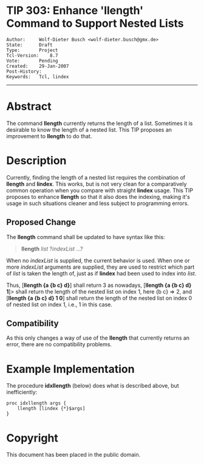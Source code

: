 # TIP 303: Enhance 'llength' Command to Support Nested Lists
	Author:		Wolf-Dieter Busch <wolf-dieter.busch@gmx.de>
	State:		Draft
	Type:		Project
	Tcl-Version:	8.7
	Vote:		Pending
	Created:	29-Jan-2007
	Post-History:	
	Keywords:	Tcl, lindex
-----

# Abstract

The command **llength** currently returns the length of a list. Sometimes it
is desirable to know the length of a nested list. This TIP proposes an
improvement to **llength** to do that.

# Description

Currently, finding the length of a nested list requires the combination of
**llength** and **lindex**. This works, but is not very clean for a
comparatively common operation when you compare with straight **lindex**
usage. This TIP proposes to enhance **llength** so that it also does the
indexing, making it's usage in such situations cleaner and less subject to
programming errors.

## Proposed Change

The **llength** command shall be updated to have syntax like this:

 > **llength** _list_ ?_indexList_ ...?

When no _indexList_ is supplied, the current behavior is used. When one or
more _indexList_ arguments are supplied, they are used to restrict which
part of _list_ is taken the length of, just as if **lindex** had been used
to index into _list_.

Thus, [**llength {a {b c} d}**] shall return 3 as nowadays, [**llength
\{a \{b c\} d\} 1**]> shall return the length of the nested list on index 1,
here \{b c\} => 2, and [**llength {a {b c} d} 1 0**] shall return the length
of the nested list on index 0 of nested list on index 1, i.e., 1 in this case.

## Compatibility

As this only changes a way of use of the **llength** that currently returns
an error, there are no compatibility problems.

# Example Implementation

The procedure **idxllength** \(below\) does what is described above, but
inefficiently:

	proc idxllength args {
	    llength [lindex {*}$args]
	}

# Copyright

This document has been placed in the public domain.


